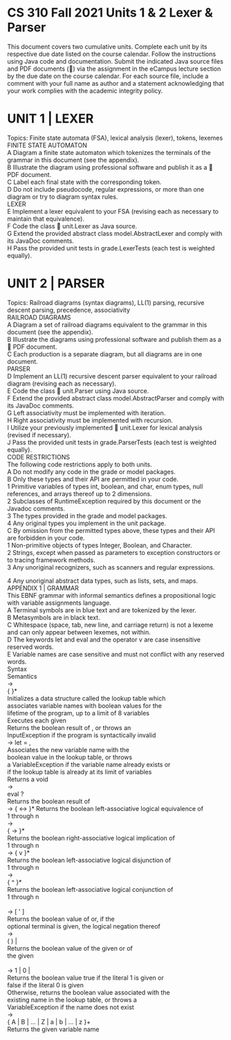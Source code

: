 # CS 310 Fall 2021 Units 1 & 2 Lexer & Parser 
This document covers two cumulative units. Complete each unit by its respective due date listed on the course calendar. 
Follow the instructions using Java code and documentation. Submit the indicated Java source files and PDF documents (📎) via the 
assignment in the eCampus lecture section by the due date on the course calendar. For each source file, include a comment with 
your full name as author and a statement acknowledging that your work complies with the academic integrity policy. 
# UNIT 1 | LEXER 
Topics: Finite state automata (FSA), lexical analysis (lexer), tokens, lexemes <br/>
  FINITE STATE AUTOMATON <br/>
  A Diagram a finite state automaton which tokenizes the terminals of the grammar in this document (see the appendix). <br/>
  B Illustrate the diagram using professional software and publish it as a 📎 PDF document. <br/>
  C Label each final state with the corresponding token. <br/>
  D Do not include pseudocode, regular expressions, or more than one diagram or try to diagram syntax rules. <br/>
  LEXER <br/>
  E Implement a lexer equivalent to your FSA (revising each as necessary to maintain that equivalence). <br/>
  F Code the class 📎 unit.Lexer as Java source. <br/>
  G Extend the provided abstract class model.AbstractLexer and comply with its JavaDoc comments. <br/>
  H Pass the provided unit tests in grade.LexerTests (each test is weighted equally). <br/>
# UNIT 2 | PARSER <br/>
Topics: Railroad diagrams (syntax diagrams), LL(1) parsing, recursive descent parsing, precedence, associativity <br/>
  RAILROAD DIAGRAMS <br/>
  A Diagram a set of railroad diagrams equivalent to the grammar in this document (see the appendix). <br/>
  B Illustrate the diagrams using professional software and publish them as a 📎 PDF document. <br/>
  C Each production is a separate diagram, but all diagrams are in one document. <br/>
  PARSER <br/>
  D Implement an LL(1) recursive descent parser equivalent to your railroad diagram (revising each as necessary). <br/>
  E Code the class 📎 unit.Parser using Java source. <br/>
  F Extend the provided abstract class model.AbstractParser and comply with its JavaDoc comments. <br/>
  G Left associativity must be implemented with iteration. <br/>
  H Right associativity must be implemented with recursion. <br/>
  I Utilize your previously implemented 📎 unit.Lexer for lexical analysis (revised if necessary). <br/>
  J Pass the provided unit tests in grade.ParserTests (each test is weighted equally). <br/>
  CODE RESTRICTIONS <br/>
  The following code restrictions apply to both units. <br/>
  A Do not modify any code in the grade or model packages. <br/>
  B Only these types and their API are permitted in your code. <br/>
  1 Primitive variables of types int, boolean, and char, enum types, null references, and arrays thereof up to 2 dimensions. <br/>
  2 Subclasses of RuntimeException required by this document or the Javadoc comments. <br/>
  3 The types provided in the grade and model packages. <br/>
  4 Any original types you implement in the unit package. <br/>
  C By omission from the permitted types above, these types and their API are forbidden in your code. <br/>
  1 Non-primitive objects of types Integer, Boolean, and Character. <br/>
  2 Strings, except when passed as parameters to exception constructors or to tracing framework methods. <br/>
  3 Any unoriginal recognizers, such as scanners and regular expressions. <br/>
  
  4 Any unoriginal abstract data types, such as lists, sets, and maps. <br/>
  APPENDIX 1 | GRAMMAR <br/>
  This EBNF grammar with informal semantics defines a propositional logic with variable assignments language. <br/>
  A Terminal symbols are in blue text and are tokenized by the lexer. <br/>
  B Metasymbols are in black text. <br/>
  C Whitespace (space, tab, new line, and carriage return) is not a lexeme and can only appear between lexemes, not within. <br/>
  D The keywords let and eval and the operator v are case insensitive reserved words. <br/>
  E Variable names are case sensitive and must not conflict with any reserved words. <br/>
  Syntax <br/>
  Semantics <br/>
  <program> → <br/>
  { <assignment> }* <evaluation> <br/>
  Initializes a data structure called the lookup table which <br/>
  associates variable names with boolean values for the <br/>
  lifetime of the program, up to a limit of 8 variables <br/>
  Executes each given <assignment> <br/>
  Returns the boolean result of <evaluation>, or throws an <br/>
  InputException if the program is syntactically invalid <br/>
  <assignment> → let <variable> = <equivalence> , <br/>
  Associates the new variable name <variable> with the <br/>
  boolean value <equivalence> in the lookup table, or throws<br/> 
  a VariableException if the variable name already exists or <br/>
  if the lookup table is already at its limit of variables <br/>
  Returns a void <br/>
  <evaluation> → <br/>
  eval <equivalence> ? <br/>
  Returns the boolean result of <equivalence>  <br/>
  <equivalence> → <implication> { <-> <implication> }* Returns the boolean left-associative logical equivalence of <br/>
  <implication>1 through <implication>n <br/>
  <implication> → <br/>
  <disjunction> { -> <disjunction> }*  <br/>
  Returns the boolean right-associative logical implication of <br/>
  <disjunction>1 through <disjunction>n <br/>
  <disjunction> → <conjunction> { v <conjunction> }* <br/>
  Returns the boolean left-associative logical disjunction of <br/>
  <conjunction>1 through <conjunction>n <br/>
  <conjunction> → <br/>
  <negation> { ^ <negation> }* <br/>
  Returns the boolean left-associative logical conjunction of <br/>
  <negation>1 through <negation>n <br/>
  <negation> <br/>
  → <expression> [ ' ] <br/>
  Returns the boolean value of <expression> or, if the <br/>
  optional terminal is given, the logical negation thereof <br/>
  <expression> → <br/>
  ( <equivalence> ) | <boolean> <br/>
  Returns the boolean value of the given <equivalence> or of <br/>
  the given <boolean> <br/>
  <boolean> <br/>
  → 1 | 0 | <variable> <br/>
  Returns the boolean value true if the literal 1 is given or <br/>
  false if the literal 0 is given <br/>
  Otherwise, returns the boolean value associated with the <br/>
  existing <variable> name in the lookup table, or throws a <br/>
  VariableException if the name does not exist <br/>
  <variable> → <br/>
  { A | B | … | Z | a | b | … | z }+ <br/>
  Returns the given variable name<br/>
